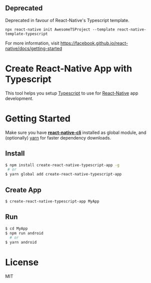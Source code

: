 ## Deprecated
Deprecated in favour of React-Native's Typescript template. 
```
npx react-native init AwesomeTSProject --template react-native-template-typescript
```
For more information, visit https://facebook.github.io/react-native/docs/getting-started



# Create React-Native App with Typescript

This tool helps you setup [Typescript](https://github.com/Microsoft/TypeScript) to use for [React-Native](https://github.com/facebook/react-native) app development. 



# Getting Started
Make sure you have **[react-native-cli](https://www.npmjs.com/package/react-native-cli)** installed as global module, and (optionally) [yarn](https://yarnpkg.com/) for faster dependency downloads.
## Install
```sh
$ npm install create-react-native-typescript-app -g
 # or
$ yarn global add create-react-native-typescript-app
```
## Create App
```sh
$ create-react-native-typescript-app MyApp
```
## Run
```sh
$ cd MyApp
$ npm run android
  # or
$ yarn android
```
# License
MIT
